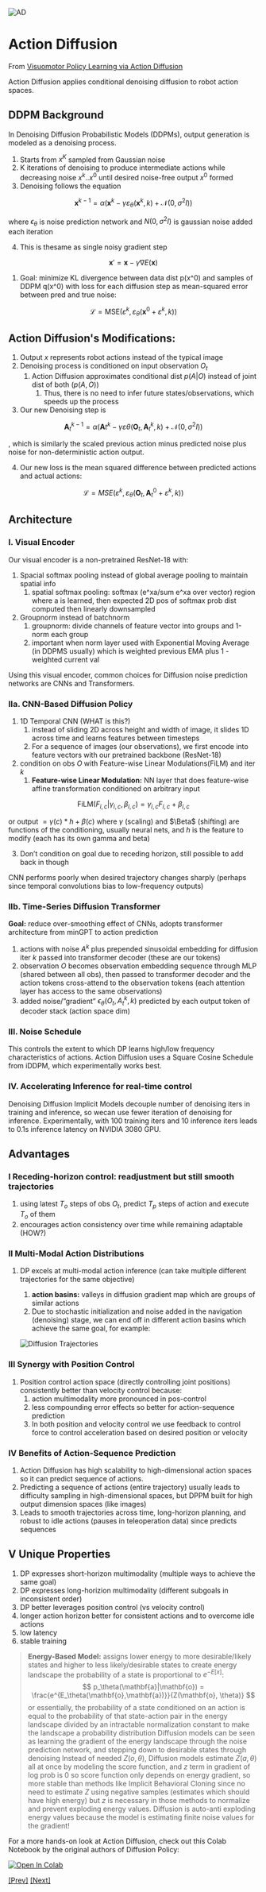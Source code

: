 ![AD](../../Images/Screenshot%202024-12-29%20at%203.10.32 PM.png)
# Action Diffusion

From [Visuomotor Policy Learning via Action Diffusion](https://arxiv.org/pdf/2303.04137)

Action Diffusion applies conditional denoising diffusion to robot action spaces.

## DDPM Background

In Denoising Diffusion Probabilistic Models (DDPMs), output generation is modeled as a denoising process.

1. Starts from $x^K$ sampled from Gaussian noise
2. K iterations of denoising to produce intermediate actions while decreasing noise $x^k .. x^0$ until desired noise-free output $x^0$ formed
3. Denoising follows the equation
    
$$
\mathbf{x}^{k-1} = \alpha(\mathbf{x}^k - \gamma\varepsilon_\theta(\mathbf{x}^k,k) + \mathcal{N}(0,\sigma^2I))
$$

where $\epsilon_\theta$ is noise prediction network and $N(0, \sigma^2 I)$ is gaussian noise added each iteration
    
4. This is thesame as single noisy gradient step 

$$
\mathbf{x}' = \mathbf{x} - \gamma\nabla E(\mathbf{x})
$$

1. Goal: minimize KL divergence between data dist p(x^0) and samples of DDPM q(x^0) with loss for each diffusion step as mean-squared error between pred and true noise:
   
$$
\mathcal{L} = \text{MSE}(\varepsilon^k, \varepsilon_\theta(\mathbf{x}^0 + \varepsilon^k, k))
$$
    

## Action Diffusion's Modifications:

1. Output $x$ represents robot actions instead of the typical image
2. Denoising process is conditioned on input observation $O_t$
    1. Action Diffusion approximates conditional dist $p(A | O)$ instead of joint dist of both $(p(A,O))$
        1. Thus, there is no need to infer future states/observations, which speeds up the process
3. Our new Denoising step is 
    
$$
\mathbf{A}_t^{k-1} = \alpha(\mathbf{A}t^k - \gamma\varepsilon\theta(\mathbf{O}_t, \mathbf{A}_t^k, k) + \mathcal{N}(0,\sigma^2I))
$$

, which is similarly the scaled previous action minus predicted noise plus noise for non-deterministic action output.

4. Our new loss is the mean squared difference between predicted actions and actual actions:
    
$$
\mathcal{L} = MSE(\varepsilon^k, \varepsilon_\theta(\mathbf{O}_t, \mathbf{A}_t^0 + \varepsilon^k, k))
$$

## Architecture

### I. Visual Encoder

Our visual encoder is a non-pretrained ResNet-18 with:

1. Spacial softmax pooling instead of global average pooling to maintain spatial info
    1. spatial softmax pooling: softmax (e^xa/sum e^xa over vector) region where a is learned, then expected 2D pos of softmax prob dist computed then linearly downsampled
2. Groupnorm instead of batchnorm
    1. groupnorm: divide channels of feature vector into groups and 1-norm each group
    2. important when norm layer used with Exponential Moving Average (in DDPMS usually) which is weighted previous EMA plus 1 - weighted current val

Using this visual encoder, common choices for Diffusion noise prediction networks are CNNs and Transformers.

### IIa. CNN-Based Diffusion Policy

1. 1D Temporal CNN (WHAT is this?)
    1. instead of sliding 2D across height and width of image, it slides 1D across time and learns features between timesteps
    2. For a sequence of images (our observations), we first encode into feature vectors with our pretrained backbone (ResNet-18)
2. condition on obs $O$ with Feature-wise Linear Modulations(FiLM) and iter $k$
    1. **Feature-wise Linear Modulation:** NN layer that does feature-wise affine transformation conditioned on arbitrary input
        
$$
\text{FiLM}(F_{i,c}|\gamma_{i,c}, \beta_{i,c}) = \gamma_{i,c}F_{i,c} + \beta_{i,c}
$$
    
or output $= γ(c) * h + β(c)$ where $\gamma$ (scaling) and $\Beta$ (shifting) are functions of the conditioning, usually neural nets, and $h$ is the feature to modify (each has its own gamma and beta)
    
3. Don’t condition on goal due to receding horizon, still possible to add back in though

CNN performs poorly when desired trajectory changes sharply (perhaps since temporal convolutions bias to low-frequency outputs)

### IIb. Time-Series Diffusion Transformer

**Goal:** reduce over-smoothing effect of CNNs, adopts transformer architecture from minGPT to action prediction

1. actions with noise $A^k$ plus prepended sinusoidal embedding for diffusion iter $k$ passed into transformer decoder (these are our tokens)
2. observation $O$ becomes observation embedding sequence through MLP (shared between all obs), then passed to transformer decoder and the action tokens cross-attend to the observation tokens (each attention layer has access to the same observations)
3. added noise/”gradient” $\epsilon_\theta(O_t, A_t^k, k)$ predicted by each output token of decoder stack (action space dim)

### III. Noise Schedule

This controls the extent to which DP learns high/low frequency characteristics of actions. Action Diffusion uses a Square Cosine Schedule from iDDPM, which experimentally works best.

### IV. Accelerating Inference for real-time control

Denoising Diffusion Implicit Models decouple number of denoising iters in training and inference, so wecan use fewer iteration of denoising for inference. Experimentally, with 100 training iters and 10 inference iters leads to 0.1s inference latency on NVIDIA 3080 GPU.

## Advantages

### I Receding-horizon control: readjustment but still smooth trajectories
1. using latest $T_o$ steps of obs $O_t$, predict $T_p$ steps of action and execute $T_o$ of them
2. encourages action consistency over time while remaining adaptable (HOW?)

### II Multi-Modal Action Distributions

1. DP excels at multi-modal action inference (can take multiple different trajectories for the same objective)
    1. **action basins:** valleys in diffusion gradient map which are groups of similar actions
    2. Due to stochastic initialization and noise added in the navigation (denoising) stage, we can end off in different action basins which achieve the same goal, for example:
    
    ![Diffusion Trajectories](../../Images/Diffusion%20Trajectories.webp)
    
### III Synergy with Position Control

1. Position control action space (directly controlling joint positions) consistently better than velocity control because:
    1. action multimodality more pronounced in pos-control
    2. less compounding error effects so better for action-sequence prediction
    3. In both position and velocity control we use feedback to control force to control acceleration based on desired position or velocity

### IV Benefits of Action-Sequence Prediction

1. Action Diffusion has high scalability to high-dimensional action spaces so it can predict sequence of actions.
2. Predicting a sequence of actions (entire trajectory) usually leads to difficulty sampling in high-dimensional spaces, but DPPM built for high output dimension spaces (like images)
3. Leads to smooth trajectories across time, long-horizon planning, and robust to idle actions (pauses in teleoperation data) since predicts sequences

## V Unique Properties
1. DP expresses short-horizon multimodality (multiple ways to achieve the same goal)
2. DP expresses long-horizion multimodality (different subgoals in inconsistent order)
3. DP better leverages position control (vs velocity control)
4. longer action horizon better for consistent actions and to overcome idle actions 
5. low latency 
6. stable training

<aside>

>**Energy-Based Model:** assigns lower energy to more desirable/likely states and higher to less likely/desirable states to create energy landscape
>the probability of a state is proportional to $e^{-E[x]}$:
>$$
>p_\theta(\mathbf{a}|\mathbf{o}) = \frac{e^{E_\theta(\mathbf{o},\mathbf{a})}}{Z(\mathbf{o}, \theta)}
>$$
>or essentially, the probability of a state conditioned on an action is equal to the probability of that state-action pair in the energy landscape divided by an intractable normalization constant to make the landscape a probability distribution
>Diffusion models can be seen as learning the gradient of the energy landscape through the noise prediction network, and stepping down to desirable states through denoising
>Instead of needed $Z(o, \theta)$, Diffusion models estimate $Z(a, \theta)$ all at once by modeling the score function, and $z$ term in gradient of log prob is 0 so score function only depends on energy gradient, so more stable than methods like Implicit Behavioral Cloning since no need to estimate $Z$ using negative samples (estimates which should have high energy) 
>but $z$ is necessary in those methods to normalize and prevent exploding energy values. Diffusion is auto-anti exploding energy values because the model is estimating finite noise values for the gradient!
</aside>

For a more hands-on look at Action Diffusion, check out this Colab Notebook by the original authors of Diffusion Policy: 

[![Open In Colab](https://colab.research.google.com/assets/colab-badge.svg)](https://colab.research.google.com/drive/1gxdkgRVfM55zihY9TFLja97cSVZOZq2B?usp=sharing#scrollTo=OknH8Qfqrtc9)

[[Prev]](../../0:%20Fundamentals/0.2:%20Denoising%20Diffusion%20Probabilistic%20Models/DDPMs.md) [[Next]](../1.2:%20Components%20of%20Diffusion%20Policy/DP%20Components.md)